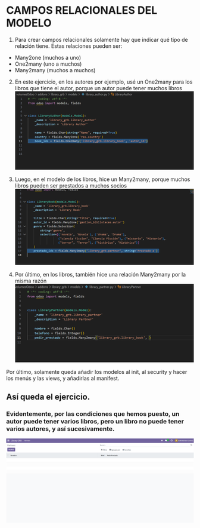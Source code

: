 # CAMPOS RELACIONALES DEL MODELO

1) Para crear campos relacionales solamente hay que indicar qué tipo de relación tiene. Estas relaciones pueden ser:

- Many2one (muchos a uno)
- One2many (uno a muchos)
- Many2many (muchos a muchos)

2) En este ejercicio, en los autores por ejemplo, usé un One2many para los libros que tiene el autor, porque un autor puede tener muchos libros ![alt text](image.png)

3) Luego, en el modelo de los libros, hice un Many2many, porque muchos libros pueden ser prestados a muchos socios![alt text](image-1.png)

4) Por último, en los libros, también hice una relación Many2many por la misma razón ![alt text](image-2.png)


Por último, solamente queda añadir los modelos al init, al security y hacer los menús y las views, y añadirlas al manifest.

## Así queda el ejercicio. 

### Evidentemente, por las condiciones que hemos puesto, un autor puede tener varios libros, pero un libro no puede tener varios autores, y así sucesivamente.

 ![alt text](image-3.png)